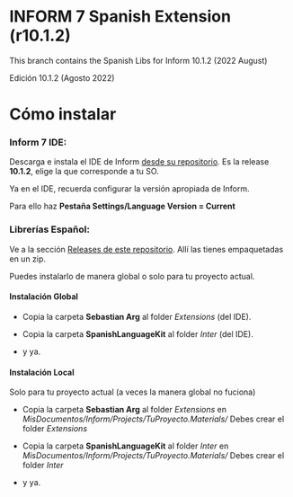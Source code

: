INFORM 7 Spanish Extension (r10.1.2)
======

This branch contains the Spanish Libs for Inform 10.1.2 (2022 August)

Edición 10.1.2 (Agosto 2022)


Cómo instalar
======

### Inform 7 IDE:

Descarga e instala el IDE de Inform [desde su repositorio](https://github.com/ganelson/inform/releases). Es la release **10.1.2**, elige la que corresponde a tu SO.

Ya en el IDE, recuerda configurar la versión apropiada de Inform.

Para ello haz **Pestaña Settings/Language Version = Current**


### Librerías Español:
Ve a la sección [Releases de este repositorio](https://github.com/sarganar/I7-Spanish/releases). Allí las tienes empaquetadas en un zip.

Puedes instalarlo de manera global o solo para tu proyecto actual.

#### Instalación Global

- Copia la carpeta **Sebastian Arg** al folder *Extensions* (del IDE).

- Copia la carpeta **SpanishLanguageKit** al folder *Inter* (del IDE).

- y ya.

#### Instalación Local
Solo para tu proyecto actual (a veces la manera global no fuciona)

- Copia la carpeta **Sebastian Arg** al folder *Extensions* en *MisDocumentos/Inform/Projects/TuProyecto.Materials/*  Debes crear el folder *Extensions*

- Copia la carpeta **SpanishLanguageKit** al folder *Inter* en *MisDocumentos/Inform/Projects/TuProyecto.Materials/*  Debes crear el folder *Inter*

- y ya. 
